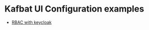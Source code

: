 # Kafbat UI Configuration examples
- [RBAC with keycloak](https://github.com/kafbat/ui-config-examples/tree/main/rbac-keycloak)
